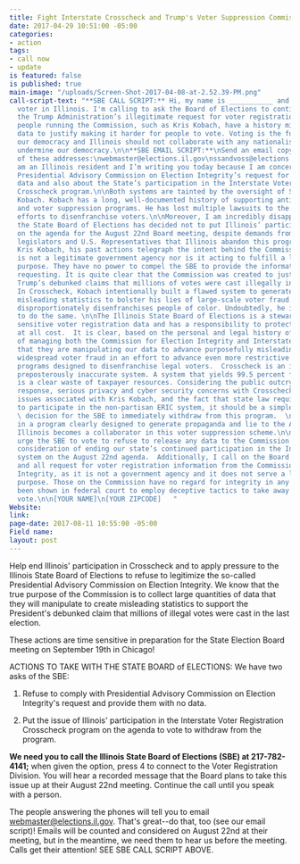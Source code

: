 ```yaml
---
title: Fight Interstate Crosscheck and Trump's Voter Suppression Commission
date: 2017-04-29 10:51:00 -05:00
categories:
- action
tags:
- call now
- update
is featured: false
is published: true
main-image: "/uploads/Screen-Shot-2017-04-08-at-2.52.39-PM.png"
call-script-text: "**SBE CALL SCRIPT:** Hi, my name is ___________ and I'm a registered
  voter in Illinois. I'm calling to ask the Board of Elections to continue to deny
  the Trump Administration’s illegitimate request for voter registration data. The
  people running the Commission, such as Kris Kobach, have a history misrepresenting
  data to justify making it harder for people to vote. Voting is the foundation of
  our democracy and Illinois should not collaborate with any nationalist efforts to
  undermine our democracy.\n\n**SBE EMAIL SCRIPT:**\nSend an email copying all four
  of these addresses:\nwebmaster@elections.il.gov\nssandvoss@elections.il.gov\ntech@indivisiblechicago.com\nstrikeforceforchange@gmail.com\n\nI
  am an Illinois resident and I’m writing you today because I am concerned about the
  Presidential Advisory Commission on Election Integrity’s request for voter registration
  data and also about the State’s participation in the Interstate Voter Registration
  Crosscheck program.\n\nBoth systems are tainted by the oversight of Secretary Kris
  Kobach. Kobach has a long, well-documented history of supporting anti-immigration
  and voter suppression programs. He has lost multiple lawsuits to the ACLU in his
  efforts to disenfranchise voters.\n\nMoreover, I am incredibly disappointed that
  the State Board of Elections has decided not to put Illinois’ participation in Crosscheck
  on the agenda for the August 22nd Board meeting, despite demands from multiple state
  legislators and U.S. Representatives that Illinois abandon this program. \n\nRegarding
  Kris Kobach, his past actions telegraph the intent behind the Commission, which
  is not a legitimate government agency nor is it acting to fulfill a legitimate government
  purpose. They have no power to compel the SBE to provide the information they are
  requesting. It is quite clear that the Commission was created to justify President
  Trump’s debunked claims that millions of votes were cast illegally in the last election.
  In Crosscheck, Kobach intentionally built a flawed system to generate false and
  misleading statistics to bolster his lies of large-scale voter fraud. A system that
  disproportionately disenfranchises people of color. Undoubtedly, he is on this Commission
  to do the same. \n\nThe Illinois State Board of Elections is a steward of the public's
  sensitive voter registration data and has a responsibility to protect it from misuse
  at all cost.  It is clear, based on the personal and legal history of those in charge
  of managing both the Commission for Election Integrity and Interstate Crosscheck
  that they are manipulating our data to advance purposefully misleading notions of
  widespread voter fraud in an effort to advance even more restrictive voter registration
  programs designed to disenfranchise legal voters.  Crosscheck is an insecure and
  preposterously inaccurate system. A system that yields 99.5 percent false positives,
  is a clear waste of taxpayer resources. Considering the public outcry, legislator
  response, serious privacy and cyber security concerns with Crosscheck, the partisan
  issues associated with Kris Kobach, and the fact that state law requires the Board
  to participate in the non-partisan ERIC system, it should be a simple and reasonable
  \ decision for the SBE to immediately withdraw from this program.  \n\nBy participating
  in a program clearly designed to generate propaganda and lie to the American people,
  Illinois becomes a collaborator in this voter suppression scheme.\n\nI strongly
  urge the SBE to vote to refuse to release any data to the Commission and to put
  consideration of ending our state’s continued participation in the Interstate Crosscheck
  system on the August 22nd agenda.  Additionally, I call on the Board to deny any
  and all request for voter registration information from the Commission for Election
  Integrity, as it is not a government agency and it does not serve a legitimate government
  purpose. Those on the Commission have no regard for integrity in any way and have
  been shown in federal court to employ deceptive tactics to take away our right to
  vote.\n\n[YOUR NAME]\n[YOUR ZIPCODE]   "
Website: 
link: 
page-date: 2017-08-11 10:55:00 -05:00
Field name: 
layout: post
---
```


Help end Illinois' participation in Crosscheck and to apply pressure to the Illinois State Board of Elections to refuse to legitimize the so-called Presidential Advisory Commission on Election Integrity. We know that the true purpose of the Commission is to collect large quantities of data that they will manipulate to create misleading statistics to support the President's debunked claim that millions of illegal votes were cast in the last election.

These actions are time sensitive in preparation for the State Election Board meeting on September 19th in Chicago!

ACTIONS TO TAKE WITH THE STATE BOARD of ELECTIONS: 
We have two asks of the SBE:

1) Refuse to comply with Presidential Advisory Commission on Election Integrity's request and provide them with no data.

2) Put the issue of Illinois' participation in the Interstate Voter Registration Crosscheck program on the agenda to vote to withdraw from the program.

**We need you to call the Illinois State Board of Elections (SBE) at 217-782-4141;**
when given the option, press 4 to connect to the Voter Registration Division. You will hear a recorded message that the Board plans to take this issue up at their August 22nd meeting. Continue the call until you speak with a person.

The people answering the phones will tell you to email webmaster@elections.il.gov. That's great--do that, too (see our email script)! Emails will be counted and considered on August 22nd at their meeting, but in the meantime, we need them to hear us before the meeting. Calls get their attention! SEE SBE CALL SCRIPT ABOVE. 